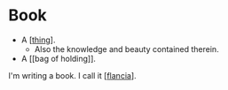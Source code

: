 # Book

- A [[thing]].
  - Also the knowledge and beauty contained therein.
- A [[bag of holding]].

I'm writing a book. I call it [[flancia]].




[//begin]: # "Autogenerated link references for markdown compatibility"
[thing]: thing "Thing"
[flancia]: flancia "Flancia"
[//end]: # "Autogenerated link references"
